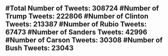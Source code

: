 #Total Number of Tweets: 308724 
#Number of Trump Tweets: 222806
#Number of Clinton Tweets: 213387
#Number of Rubio Tweets: 67473
#Number of Sanders Tweets: 42996
#Number of Carson Tweets: 30308
#Number of Bush Tweets: 23043
---
